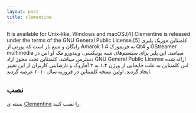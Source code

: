 ```yaml
---
layout: post
title: clementine
---
```

It is available for Unix-like, Windows and macOS.[4] Clementine is released under the terms of the GNU General Public License.[5]
کلمنتاین موزیک پلیری رایگان و منبع باز است که پورتی از Amarok 1.4 به فریمورک Qt4 و GStreamer multimedia میباشد.
این پلیر برای سیستم‌های شبه یونیکسی، ویندوزو مک او اس در دسترس میباشد. کلمنتاین تحت مجوز ازاد GNU General Public License ارائه شده اس
کلمنتاین به علت جابجایی از ورژن ۱.۴ به ۲ آماروک و نارضایتی کاربران از این تغییر ایجاد گردید.
اولین نسخه کلمنتاین در فروزیه سال ۲۰۱۰ عرضه گردید.

## نصب
بسته ی [Clementine](https://www.archlinux.org/packages/?name=clementine) را نصب کنید.

